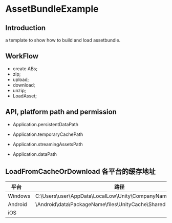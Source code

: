 # AssetBundleExample

## Introduction

a template to show how to build and load assetbundle.

## WorkFlow

- create ABs;
- zip;
- upload;
- download;
- unzip;
- LoadAsset;

## API, platform path and permission

- Application.persistentDataPath

- Application.temporaryCachePath

- Application.streamingAssetsPath

- Application.dataPath

## LoadFromCacheOrDownload 各平台的缓存地址
平台    | 路径
------- | ---
Windows | C:\Users\user\AppData\LocalLow\Unity\CompanyName_ProjectName
Android | \Android\data\PackageName\files\UnityCache\Shared
iOS     | 
